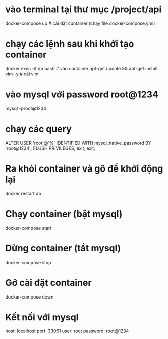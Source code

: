 # vào terminal tại thư mục /project/api
docker-compose up                           # cài đặt container (chạy file docker-compose.yml)

# chạy các lệnh sau khi khởi tạo container
docker exec -it db bash                     # vào container
apt-get update && apt-get install vim -y    # cài vim

# vào mysql với password root@1234
mysql -proot@1234

# chạy các query
ALTER USER 'root'@'%' IDENTIFIED WITH mysql_native_password BY 'root@1234';
FLUSH PRIVILEGES;
exit;
exit;

# Ra khỏi container và gõ để khởi động lại
docker restart db

# Chạy container (bật mysql)
docker-compose start

# Dừng container (tắt mysql)
docker-compose stop

# Gỡ cài đặt container
docker-compose down

# Kết nối với mysql
host: localhost
port: 33061
user: root
password: root@1234